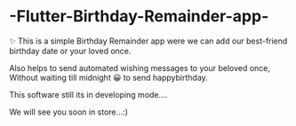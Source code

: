 # -Flutter-Birthday-Remainder-app-

✨ This is a simple Birthday Remainder app were we can add our best-friend birthday date or your loved once. 

Also helps to send automated wishing messages to your beloved once, Without waiting till midnight 😀 to send happybirthday.

This software still its in developing mode.... 

We will see you soon in store...:)
